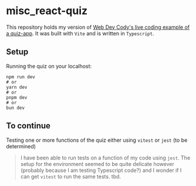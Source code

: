 # misc_react-quiz

This repository holds my version of [Web Dev Cody's live coding example of a quiz-app](https://www.youtube.com/watch?v=925ikOIgkis). It was built with `Vite` and is written in `Typescript`.

## Setup

Running the quiz on your localhost:

```
npm run dev
# or
yarn dev
# or
pnpm dev
# or
bun dev
```

## To continue

Testing one or more functions of the quiz either using `vitest` or `jest` (to be determined)

> I have been able to run tests on a function of my code using `jest`. The setup for the environment seemed to be quite delicate however (probably because I am testing Typescript code?) and I wonder if I can get `vitest` to run the same tests. tbd.
